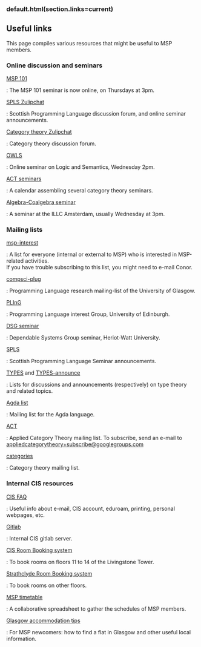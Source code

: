 ### default.html(section.links=current)

Useful links
------------

This page compiles various resources that might be useful to MSP members.


### Online discussion and seminars

[MSP 101](msp101.html)

: The MSP 101 seminar is now online, on Thursdays at 3pm.

[SPLS Zulipchat](https://spls.zulipchat.com/)

: Scottish Programming Language discussion forum, and online seminar announcements.

[Category theory Zulipchat](https://categorytheory.zulipchat.com/)

: Category theory discussion forum.

[OWLS](https://www.cs.bham.ac.uk/~vicaryjo/owls/)

: Online seminar on Logic and Semantics, Wednesday 2pm.

[ACT seminars](https://teamup.com/ksfss6k4j1bxc8vztb)

: A calendar assembling several category theory seminars.

[Algebra-Coalgebra seminar](https://events.illc.uva.nl/alg-coalg)

: A seminar at the ILLC Amsterdam, usually Wednesday at 3pm.


### Mailing lists

[msp-interest](https://lists.cis.strath.ac.uk/mailman/listinfo/msp-interest)

: A list for everyone (internal or external to MSP) who is interested in MSP-related activities.  
  If you have trouble subscribing to this list, you might need to e-mail Conor.

[compsci-plug](http://www.dcs.gla.ac.uk/plug/)

: Programming Language research mailing-list of the University of Glasgow.

[PLInG](http://wcms.inf.ed.ac.uk/lfcs/research/groups-and-projects/pl/programming-languages-interest-group)

: Programming Language interest Group, University of Edinburgh.

[DSG seminar](http://www.macs.hw.ac.uk/~dsg/wp/)

: Dependable Systems Group seminar, Heriot-Watt University.

[SPLS](http://www.dcs.gla.ac.uk/research/spls/)

: Scottish Programming Language Seminar announcements.

[TYPES](https://lists.seas.upenn.edu/mailman/listinfo/types-list) and [TYPES-announce](https://lists.seas.upenn.edu/mailman/listinfo/types-announce)

: Lists for discussions and announcements (respectively) on type theory and related topics.

[Agda list](https://lists.chalmers.se/mailman/listinfo/agda)

: Mailing list for the Agda language.

[ACT](https://groups.google.com/forum/#!forum/appliedcategorytheory)

: Applied Category Theory mailing list.
  To subscribe, send an e-mail to [appliedcategorytheory+subscribe@googlegroups.com](mailto:appliedcategorytheory+subscribe@googlegroups.com)

[categories](https://www.mta.ca/~cat-dist/)

: Category theory mailing list.

### Internal CIS resources

[CIS FAQ](https://local.cis.strath.ac.uk/wp/systems-support/itfaq/)

: Useful info about e-mail, CIS account, eduroam, printing, personal webpages, etc.

[Gitlab](https://gitlab.cis.strath.ac.uk/users/sign_in)

: Internal CIS gitlab server.

[CIS Room Booking system](https://map.cis.strath.ac.uk/bookings/?area=2)

: To book rooms on floors 11 to 14 of the Livingstone Tower.

[Strathclyde Room Booking system](https://cts.strath.ac.uk/Scientia/Live1920wrb/Login.aspx)

: To book rooms on other floors.

[MSP timetable](https://strath-my.sharepoint.com/:x:/g/personal/fredrik_nordvall-forsberg_strath_ac_uk/EYFicKxKX89Or1iL9t9jGm8BC0pbdXytUlkbeD4dxghVVQ?e=ANGKeO)

: A collaborative spreadsheet to gather the schedules of MSP members.

[Glasgow accommodation tips](./accommodation.html)

: For MSP newcomers: how to find a flat in Glasgow and other useful local information.

